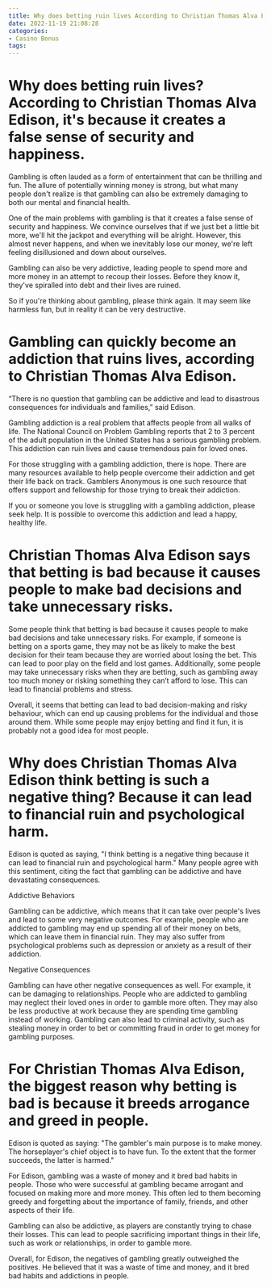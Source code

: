 ```yaml
---
title: Why does betting ruin lives According to Christian Thomas Alva Edison, it's because it creates a false sense of security and happiness.
date: 2022-11-19 21:08:28
categories:
- Casino Bonus
tags:
---
```



#  Why does betting ruin lives? According to Christian Thomas Alva Edison, it's because it creates a false sense of security and happiness.

Gambling is often lauded as a form of entertainment that can be thrilling and fun. The allure of potentially winning money is strong, but what many people don't realize is that gambling can also be extremely damaging to both our mental and financial health.

One of the main problems with gambling is that it creates a false sense of security and happiness. We convince ourselves that if we just bet a little bit more, we'll hit the jackpot and everything will be alright. However, this almost never happens, and when we inevitably lose our money, we're left feeling disillusioned and down about ourselves.

Gambling can also be very addictive, leading people to spend more and more money in an attempt to recoup their losses. Before they know it, they've spiralled into debt and their lives are ruined.

So if you're thinking about gambling, please think again. It may seem like harmless fun, but in reality it can be very destructive.

#  Gambling can quickly become an addiction that ruins lives, according to Christian Thomas Alva Edison.

“There is no question that gambling can be addictive and lead to disastrous consequences for individuals and families,” said Edison.

Gambling addiction is a real problem that affects people from all walks of life. The National Council on Problem Gambling reports that 2 to 3 percent of the adult population in the United States has a serious gambling problem. This addiction can ruin lives and cause tremendous pain for loved ones.

For those struggling with a gambling addiction, there is hope. There are many resources available to help people overcome their addiction and get their life back on track. Gamblers Anonymous is one such resource that offers support and fellowship for those trying to break their addiction.

If you or someone you love is struggling with a gambling addiction, please seek help. It is possible to overcome this addiction and lead a happy, healthy life.

#  Christian Thomas Alva Edison says that betting is bad because it causes people to make bad decisions and take unnecessary risks.

Some people think that betting is bad because it causes people to make bad decisions and take unnecessary risks. For example, if someone is betting on a sports game, they may not be as likely to make the best decision for their team because they are worried about losing the bet. This can lead to poor play on the field and lost games. Additionally, some people may take unnecessary risks when they are betting, such as gambling away too much money or risking something they can’t afford to lose. This can lead to financial problems and stress.

Overall, it seems that betting can lead to bad decision-making and risky behaviour, which can end up causing problems for the individual and those around them. While some people may enjoy betting and find it fun, it is probably not a good idea for most people.

#  Why does Christian Thomas Alva Edison think betting is such a negative thing? Because it can lead to financial ruin and psychological harm.

Edison is quoted as saying, "I think betting is a negative thing because it can lead to financial ruin and psychological harm." Many people agree with this sentiment, citing the fact that gambling can be addictive and have devastating consequences.

Addictive Behaviors

Gambling can be addictive, which means that it can take over people's lives and lead to some very negative outcomes. For example, people who are addicted to gambling may end up spending all of their money on bets, which can leave them in financial ruin. They may also suffer from psychological problems such as depression or anxiety as a result of their addiction.

 Negative Consequences

Gambling can have other negative consequences as well. For example, it can be damaging to relationships. People who are addicted to gambling may neglect their loved ones in order to gamble more often. They may also be less productive at work because they are spending time gambling instead of working. Gambling can also lead to criminal activity, such as stealing money in order to bet or committing fraud in order to get money for gambling purposes.

#  For Christian Thomas Alva Edison, the biggest reason why betting is bad is because it breeds arrogance and greed in people.

Edison is quoted as saying: "The gambler's main purpose is to make money. The horseplayer's chief object is to have fun. To the extent that the former succeeds, the latter is harmed."

For Edison, gambling was a waste of money and it bred bad habits in people. Those who were successful at gambling became arrogant and focused on making more and more money. This often led to them becoming greedy and forgetting about the importance of family, friends, and other aspects of their life.

Gambling can also be addictive, as players are constantly trying to chase their losses. This can lead to people sacrificing important things in their life, such as work or relationships, in order to gamble more.

Overall, for Edison, the negatives of gambling greatly outweighed the positives. He believed that it was a waste of time and money, and it bred bad habits and addictions in people.